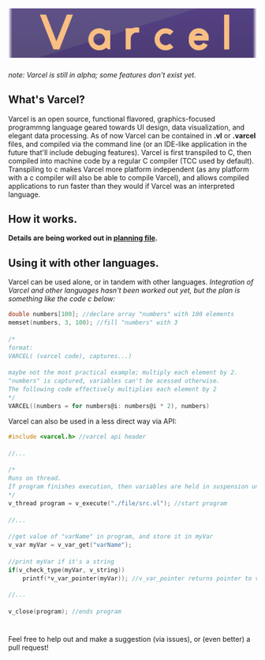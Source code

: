 # ![logo](misc/vlogo.png)

*note: Varcel is still in alpha; some features don't exist yet.*

## What's Varcel?
Varcel is an open source, functional flavored, graphics-focused programmng language geared towards UI design, data visualization, and elegant data processing. As of now Varcel can be contained in **.vl** or **.varcel** files, and compiled via the command line (or an IDE-like application in the future that'll include debuging features). Varcel is first transpiled to C, then compiled into machine code by a regular C compiler (TCC used by default). Transpiling to c makes Varcel more platform independent (as any platform with a c compiler will also be able to compile Varcel), and allows compiled applications to run faster than they would if Varcel was an interpreted language.

## How it works.

**Details are being worked out in [planning file](planning/Varcel_DRAFT.txt).**

## Using it with other languages.
Varcel can be used alone, or in tandem with other languages. *Integration of Varcel and other languages hasn't been worked out yet, but the plan is something like the code c below:*
```c
double numbers[100]; //declare array "numbers" with 100 elements
memset(numbers, 3, 100); //fill "numbers" with 3

/*
format:
VARCEL( (varcel code), captures...)

maybe not the most practical example; multiply each element by 2.
"numbers" is captured, variables can't be acessed otherwise.
The following code effectively multiplies each element by 2
*/
VARCEL((numbers = for numbers@i: numbers@i * 2), numbers)
```

Varcel can also be used in a less direct way via API:
```c
#include <varcel.h> //varcel api header

//...

/*
Runs on thread.
If program finishes execution, then variables are held in suspension until v_close is called on the thread.
*/
v_thread program = v_execute("./file/src.vl"); //start program

//...

//get value of "varName" in program, and store it in myVar
v_var myVar = v_var_get("varName"); 

//print myVar if it's a string
if(v_check_type(myVar, v_string))
    printf(*v_var_pointer(myVar)); //v_var_pointer returns pointer to var

//...

v_close(program); //ends program
```
#
Feel free to help out and make a suggestion (via issues), or (even better) a pull request!
